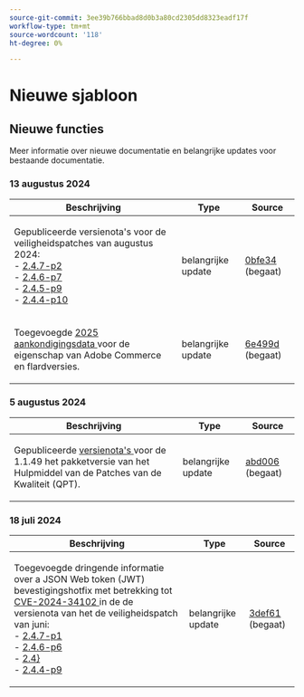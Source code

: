 ```yaml
---
source-git-commit: 3ee39b766bbad8d0b3a80cd2305dd8323eadf17f
workflow-type: tm+mt
source-wordcount: '118'
ht-degree: 0%

---
```

# Nieuwe sjabloon

## Nieuwe functies

Meer informatie over nieuwe documentatie en belangrijke updates voor bestaande documentatie.

### 13 augustus 2024

<table style="table-layout:auto;">
  <thead>
    <tr>
      <th>Beschrijving</th>
      <th>Type</th>
      <th>Source</th>
    </tr>
  </thead>
  <tbody>
    <tr>
      <td><p>Gepubliceerde versienota's voor de veiligheidspatches van augustus 2024:<br /> - <a href="https://experienceleague.adobe.com/en/docs/commerce-operations/release/notes/security-patches/2-4-7-patches"> 2.4.7-p2 </a><br /> - <a href="https://experienceleague.adobe.com/en/docs/commerce-operations/release/notes/security-patches/2-4-6-patches"> 2.4.6-p7 </a><br /> - <a href="https://experienceleague.adobe.com/en/docs/commerce-operations/release/notes/security-patches/2-4-5-patches"> 2.4.5-p9 </a><br /> - <a href="https://experienceleague.adobe.com/en/docs/commerce-operations/release/notes/security-patches/2-4-4-patches"> 2.4.4-p10 </a></p>
</td>
      <td>belangrijke update</td>
      <td><a href="https://github.com/AdobeDocs/commerce-operations.en/commit/0bfe3444c045bbfacf63e59e609d75d43e9c44a0"> 0bfe34 </a> (begaat)</td>
    </tr>
    <tr>
      <td><p>Toegevoegde <a href="https://experienceleague.adobe.com/en/docs/commerce-operations/release/planning/schedule"> 2025 aankondigingsdata </a> voor de eigenschap van Adobe Commerce en flardversies.</p>
</td>
      <td>belangrijke update</td>
      <td><a href="https://github.com/AdobeDocs/commerce-operations.en/commit/6e499dc4423b8f0a3b72ac9ae3e1223f5c4c4db7"> 6e499d </a> (begaat)</td>
    </tr>
  </tbody>
</table>

### 5 augustus 2024

<table style="table-layout:auto;">
  <thead>
    <tr>
      <th>Beschrijving</th>
      <th>Type</th>
      <th>Source</th>
    </tr>
  </thead>
  <tbody>
    <tr>
      <td><p>Gepubliceerde <a href="https://experienceleague.adobe.com/docs/commerce-operations/tools/quality-patches-tool/release-notes.html"> versienota's </a> voor de 1.1.49 het pakketversie van het Hulpmiddel van de Patches van de Kwaliteit (QPT).</p>
</td>
      <td>belangrijke update</td>
      <td><a href="https://github.com/AdobeDocs/commerce-operations.en/commit/abd006da0182057336ba5adcd8ef198eb27e3319"> abd006 </a> (begaat)</td>
    </tr>
  </tbody>
</table><!-- date_group -->

### 18 juli 2024

<table style="table-layout:auto;">
  <thead>
    <tr>
      <th>Beschrijving</th>
      <th>Type</th>
      <th>Source</th>
    </tr>
  </thead>
  <tbody>
    <tr>
      <td><p>Toegevoegde dringende informatie over a JSON Web token (JWT) bevestigingshotfix met betrekking tot <a href="https://nvd.nist.gov/vuln/detail/CVE-2024-34102"> CVE-2024-34102 </a> in de de versienota van het de veiligheidspatch van juni:<br /> - <a href="https://experienceleague.adobe.com/en/docs/commerce-operations/release/notes/security-patches/2-4-7-patches"> 2.4.7-p1 </a><br /> - <a href="https://experienceleague.adobe.com/en/docs/commerce-operations/release/notes/security-patches/2-4-6-patches"> 2.4.6-p6 </a><br /> - <a href="https://experienceleague.adobe.com/en/docs/commerce-operations/release/notes/security-patches/2-4-5-patches"> 2.4} </a><br /> - <a href="https://experienceleague.adobe.com/en/docs/commerce-operations/release/notes/security-patches/2-4-4-patches"> 2.4.4-p9 </a></p>
</td>
      <td>belangrijke update</td>
      <td><a href="https://github.com/AdobeDocs/commerce-operations.en/commit/3def61189269c39102e5dba289b8e04c1cb68a23"> 3def61 </a> (begaat)</td>
    </tr>
  </tbody>
</table><!-- date_group --><!-- month_group --><!-- year_group -->
